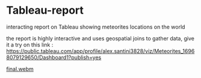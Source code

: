 # Tableau-report

interacting report on Tableau showing meteorites locations on the world

the report is highly interactive and uses geospatial joins to gather data, give it a try on this link : https://public.tableau.com/app/profile/alex.santini3828/viz/Meteorites_16968079129650/Dashboard1?publish=yes

[final.webm](https://github.com/alexCCTcollege/Tableau/assets/131620287/c04accee-1d07-4a54-af1a-05789cfcdca2)
